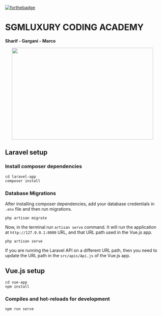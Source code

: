[![forthebadge](https://forthebadge.com/images/badges/made-with-vue.svg)](https://forthebadge.com)


# SGMLUXURY **CODING ACADEMY**

<div><p><strong>Sharif - Gargani - Marco</strong></div>

<p align="center">
  <img width="460" height="300" src="https://i.postimg.cc/yYQ7pTTz/Sanzzs-titre.png">
</p>


## Laravel setup

### Install composer dependencies

```
cd laravel-app
composer install
```

### Database Migrations

After installing composer dependencies, add your database credentials in `.env` file and then run migrations.

```
php artisan migrate
```

Now, in the terminal run `artisan serve` command. It will run the application at `http://127.0.0.1:8000` URL, and that URL path used in the Vue.js app.

```
php artisan serve
```

If you are running the Laravel API on a different URL path, then you need to update the URL path in the `src/apis/Api.js` of the Vue.js app.

## Vue.js setup

```
cd vue-app
npm install
```

### Compiles and hot-reloads for development

```
npm run serve
```
